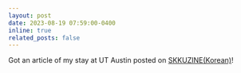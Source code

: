 ```yaml
---
layout: post
date: 2023-08-19 07:59:00-0400
inline: true
related_posts: false
---
```


Got an article of my stay at UT Austin posted on [SKKUZINE(Korean)](https://webzine.skku.edu/skkuzine/section/knowledge06.do?articleNo=108347&pager.offset=0&pagerLimit=10)!
